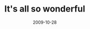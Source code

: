 ---
layout: base.njk
title : 'It&#39;s all so wonderful' 
view_title : 'It&#39;s all so wonderful' 
year : '2009' 
date : '2009-10-28' 
img_file : '/drawing/itsallsowonderful.png' 
html_file : 'itsallsowonderful' 
next_html : 'thatsitidonttrustyouanymore.html' 
year_order : '248' 
permalink : "title/{{html_file}}.html"
---